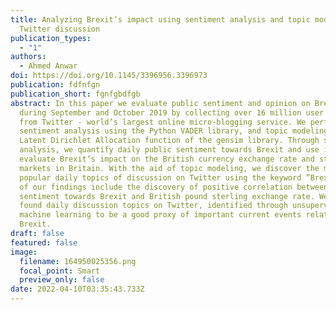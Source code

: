 ```yaml
---
title: Analyzing Brexit’s impact using sentiment analysis and topic modeing on
  Twitter discussion
publication_types:
  - "1"
authors:
  - Ahmed Anwar
doi: https://doi.org/10.1145/3396956.3396973
publication: fdfnfgn
publication_short: fgnfgbdfgb
abstract: In this paper we evaluate public sentiment and opinion on Brexit
  during September and October 2019 by collecting over 16 million user messages
  from Twitter - world’s largest online micro-blogging service. We perform
  sentiment analysis using the Python VADER library, and topic modeling using
  Latent Dirichlet Allocation function of the gensim library. Through sentiment
  analysis, we quantify daily public sentiment towards Brexit and use it to
  evaluate Brexit’s impact on the British currency exchange rate and stock
  markets in Britain. With the aid of topic modeling, we discover the most
  popular daily topics of discussion on Twitter using the keyword ”Brexit”. Some
  of our findings include the discovery of positive correlation between Twitter
  sentiment towards Brexit and British pound sterling exchange rate. We also
  found daily discussion topics on Twitter, identified through unsupervised
  machine learning to be a good proxy of important current events related with
  Brexit.
draft: false
featured: false
image:
  filename: 164950025356.png
  focal_point: Smart
  preview_only: false
date: 2022-04-10T03:35:43.733Z
---
```

